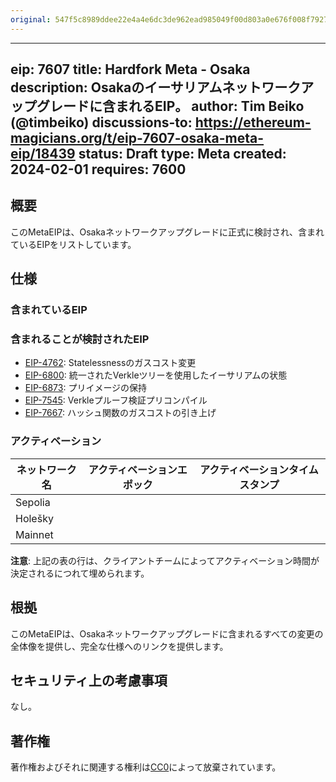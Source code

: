```yaml
---
original: 547f5c8989ddee22e4a4e6dc3de962ead985049f00d803a0e676f008f7927bbc
---
```


---
eip: 7607
title: Hardfork Meta - Osaka
description: Osakaのイーサリアムネットワークアップグレードに含まれるEIP。
author: Tim Beiko (@timbeiko)
discussions-to: https://ethereum-magicians.org/t/eip-7607-osaka-meta-eip/18439
status: Draft
type: Meta
created: 2024-02-01
requires: 7600
---

## 概要

このMetaEIPは、Osakaネットワークアップグレードに正式に検討され、含まれているEIPをリストしています。

## 仕様

### 含まれているEIP

### 含まれることが検討されたEIP

* [EIP-4762](./eip-4762.md): Statelessnessのガスコスト変更
* [EIP-6800](./eip-6800.md): 統一されたVerkleツリーを使用したイーサリアムの状態
* [EIP-6873](./eip-6873.md): プリイメージの保持
* [EIP-7545](./eip-7545.md): Verkleプルーフ検証プリコンパイル
* [EIP-7667](./eip-7667.md): ハッシュ関数のガスコストの引き上げ

### アクティベーション

| ネットワーク名 | アクティベーションエポック | アクティベーションタイムスタンプ |
|------------------|------------------|----------------------|
| Sepolia          |                  |                      |
| Holešky          |                  |                      |
| Mainnet          |                  |                      |

**注意**: 上記の表の行は、クライアントチームによってアクティベーション時間が決定されるにつれて埋められます。

## 根拠

このMetaEIPは、Osakaネットワークアップグレードに含まれるすべての変更の全体像を提供し、完全な仕様へのリンクを提供します。

## セキュリティ上の考慮事項

なし。

## 著作権

著作権およびそれに関連する権利は[CC0](../LICENSE.md)によって放棄されています。